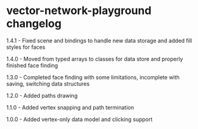 # vector-network-playground changelog
1.4.1 - Fixed scene and bindings to handle new data storage and added fill styles for faces

1.4.0 - Moved from typed arrays to classes for data store and properly finished face finding

1.3.0 - Completed face finding with some limitations, incomplete with saving, switching data structures

1.2.0 - Added paths drawing

1.1.0 - Added vertex snapping and path termination

1.0.0 - Added vertex-only data model and clicking support
